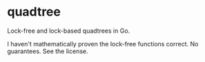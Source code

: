 quadtree
========

Lock-free and lock-based quadtrees in Go.

I haven't mathematically proven the lock-free functions correct. No guarantees. See the license.
